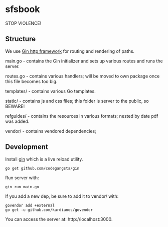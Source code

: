 # sfsbook

STOP VIOLENCE!

## Structure

We use [Gin http framework](https://github.com/gin-gonic/gin) for routing and
rendering of paths.

main.go - contains the Gin initializer and sets up various routes and runs the
server.

routes.go - contains various handlers; will be moved to own package once this
file becomes too big.

templates/ - contains various Go templates.

static/ - contains js and css files; this folder is server to the public, so
BEWARE!

refguides/ - contains the resources in various formats; nested by date pdf was
added.

vendor/ - contains vendored dependencies;

## Development

Install [gin](https://github.com/codegangsta/gin) which is a live reload
utility.

    go get github.com/codegangsta/gin

Run server with:

    gin run main.go

If you add a new dep, be sure to add it to vendor/ with:

    govendor add +external
    go get -u github.com/kardianos/govendor

You can access the server at: http://localhost:3000.
